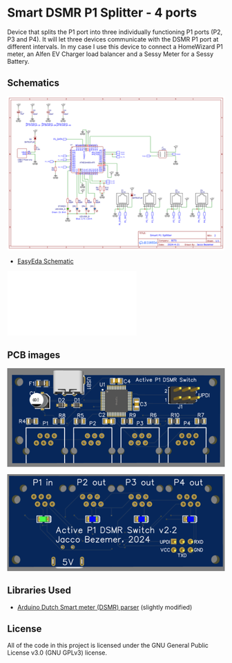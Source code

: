# Smart DSMR P1 Splitter - 4 ports

Device that splits the P1 port into three individually functioning P1 ports (P2, P3 and P4).
It will let three devices communicate with the DSMR P1 port at different intervals.
In my case I use this device to connect a HomeWizard P1 meter, an Alfen EV Charger load balancer and a Sessy Meter for a Sessy Battery.

## Schematics
![Schema](/media/Schematic_Active-P1-DSMR-Switch_2025-04-20.png?raw=true "Schema")

+ [EasyEda Schematic](/hardware/schematics/SCH_Active-P1-DSMR-Switch_2025-04-20.json? "EasyEda Schematic")

![EasyEda PCB](/hardware/pcb/PCB_PCB_Smart-DSMR-Splitter_2025-04-20.json? "EasyEda PCB")

## PCB images
![PCB top](/media/PCB_top_view.png?raw=true "PCB top")

![PCB bottom](/media/PCB_bottom_view.png?raw=true "PCB bottom")

## Libraries Used

+ [Arduino Dutch Smart meter (DSMR) parser](https://github.com/matthijskooijman/arduino-dsmr) (slightly modified)

License
-------
All of the code in this project is licensed under the GNU General Public License v3.0 (GNU GPLv3) license.
